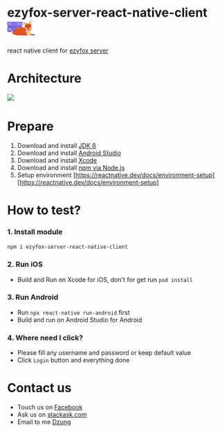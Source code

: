 # ezyfox-server-react-native-client <img src="https://github.com/youngmonkeys/ezyfox-server/blob/master/logo.png" width="64" />

react native client for [ezyfox server](https://github.com/youngmonkeys/ezyfox-server)

# Architecture

<img src="https://raw.githubusercontent.com/youngmonkeys/ezyfox-server-react-native-client/master/images/react-native-sdk.png" />

# Prepare

1. Download and install [JDK 8](https://www.oracle.com/java/technologies/javase/javase-jdk8-downloads.html)
2. Download and install [Android Studio](https://developer.android.com/studio)
3. Download and install [Xcode](https://developer.apple.com/xcode/)
4. Download and install [npm via Node.js](https://nodejs.org/en/download/)
5. Setup environment [https://reactnative.dev/docs/environment-setup][https://reactnative.dev/docs/environment-setup]

# How to test?

### 1. Install module

```
npm i ezyfox-server-react-native-client
```

### 2. Run iOS

- Build and Run on Xcode for iOS, don't for get run `pod install`

### 3. Run Android

- Run `npx react-native run-android` first
- Build and run on Android Studio for Android

### 4. Where need I click?

- Please fill any username and password or keep default value
- Click `Login` button and everything done

# Contact us

- Touch us on [Facebook](https://www.facebook.com/youngmonkeys.org)
- Ask us on [stackask.com](https://stackask.com)
- Email to me [Dzung](mailto:itprono3@gmail.com)